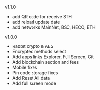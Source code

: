 v1.1.0
- add QR code for receive STH
- add reload update date
- add networks MainNet, BSC, HECO, ETH


v1.0.0

- Rabbit crypto & AES
- Encrypted methods select
- Add apps links Explorer, Full Screen, Git 
- Add blockchain section and fees
- Mobile fixes
- Pin code storage fixes
- Add Reset All data
- Add full screen mode


